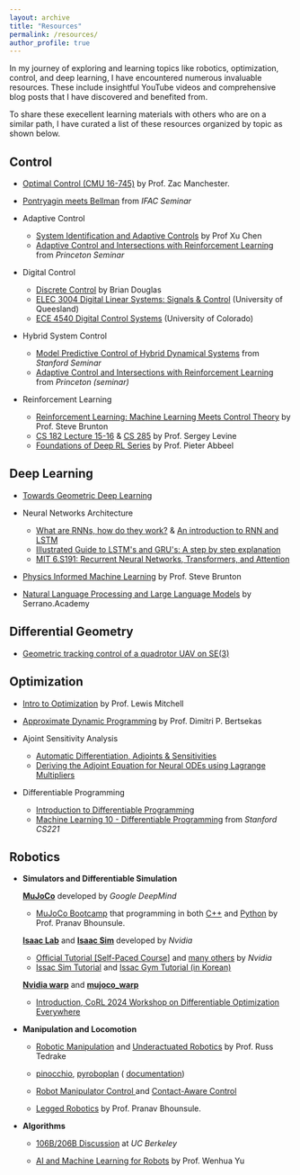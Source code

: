 ```yaml
---
layout: archive
title: "Resources"
permalink: /resources/
author_profile: true
---
```


In my journey of exploring and learning topics like robotics, optimization, control, and deep learning, I have encountered numerous invaluable resources. These include insightful YouTube videos and comprehensive blog posts that I have discovered and benefited from. 

To share these execellent learning materials with others who are on a similar path, I have curated a list of these resources organized by topic as shown below.

## Control
- <i class="fab fa-youtube"></i> [Optimal Control (CMU 16-745)](https://www.youtube.com/watch?v=6rUdAOCNXAU&list=PLZnJoM76RM6KugDT9sw5zhAmqKnGeoLRa) by Prof. Zac Manchester.
- <i class="fab fa-youtube"></i> [Pontryagin meets Bellman](https://www.youtube.com/watch?v=ue-BkPE2dY0) from *IFAC Seminar*

- Adaptive Control
    - <i class="fa-brands fa-youtube"></i> [System Identification and Adaptive Controls](https://www.youtube.com/watch?v=veMbs3ahgYk&list=PLujcneWPG6EATpZZAqt9UGzaPhOHhe0CP) by Prof Xu Chen
    - <i class="fa-brands fa-youtube"></i> [Adaptive Control and Intersections with Reinforcement Learning](https://www.youtube.com/watch?v=klLqFXmrvH0) from *Princeton Seminar*

- Digital Control
    - <i class="fa-brands fa-youtube"></i> [Discrete Control](https://www.youtube.com/watch?v=14cMhrp5wlk&list=PLUMWjy5jgHK0MLv6Ksf-NHi7Ur8NRNU4Z) by Brian Douglas
    - <i class="fa-brands fa-chrome"></i> [ELEC 3004 Digital Linear Systems: Signals & Control](https://elec3004.uqcloud.net/2016/lectures.html) (University of Queesland)
    - <i class="fa-brands fa-chrome"></i> [ECE 4540 Digital Control Systems](http://mocha-java.uccs.edu/ECE4540/) (University of Colorado)

- Hybrid System Control
    - <i class="fa-brands fa-youtube"></i> [Model Predictive Control of Hybrid Dynamical Systems](https://www.youtube.com/watch?v=XihAwlYdBuM) from *Stanford Seminar*
    - <i class="fa-brands fa-youtube"></i> [Adaptive Control and Intersections with Reinforcement Learning](https://www.youtube.com/watch?v=klLqFXmrvH0) from *Princeton (seminar)*

- Reinforcement Learning
    - <i class="fab fa-youtube"></i> [Reinforcement Learning: Machine Learning Meets Control Theory](https://www.youtube.com/watch?v=0MNVhXEX9to&list=PLMrJAkhIeNNQe1JXNvaFvURxGY4gE9k74&index=1) by Prof. Steve Brunton
    - <i class="fab fa-youtube"></i> [CS 182 Lecture 15-16](https://www.youtube.com/watch?v=_AYvYUrDohw&list=PL_iWQOsE6TfVmKkQHucjPAoRtIJYt8a5A&index=45) & [CS 285](https://www.youtube.com/watch?v=SupFHGbytvA&list=PL_iWQOsE6TfVYGEGiAOMaOzzv41Jfm_Ps&index=1) by Prof. Sergey Levine
    - <i class="fab fa-youtube"></i> [Foundations of Deep RL Series](https://www.youtube.com/watch?v=2GwBez0D20A&list=PLwRJQ4m4UJjNymuBM9RdmB3Z9N5-0IlY0) by Prof. Pieter Abbeel

## Deep Learning

- <i class="fa-solid fa-blog"></i> [Towards Geometric Deep Learning](https://thegradient.pub/towards-geometric-deep-learning/)

- Neural Networks Architecture
  - <i class="fab fa-youtube"></i>[What are RNNs, how do they work?](https://www.youtube.com/watch?v=y9PLF2GsD-c) & [An introduction to RNN and LSTM](https://www.youtube.com/watch?v=Mdp5pAKNNW4)
  - <i class="fab fa-youtube"></i> [Illustrated Guide to LSTM's and GRU's: A step by step explanation](https://www.youtube.com/watch?v=8HyCNIVRbSU)
  - <i class="fab fa-youtube"></i> [MIT 6.S191: Recurrent Neural Networks, Transformers, and Attention](https://www.youtube.com/watch?v=GvezxUdLrEk)

- <i class="fab fa-youtube"></i> [Physics Informed Machine Learning](https://www.youtube.com/watch?v=JoFW2uSd3Uo&list=PLMrJAkhIeNNQ0BaKuBKY43k4xMo6NSbBa) by Prof. Steve Brunton

- <i class="fab fa-youtube"></i> [Natural Language Processing and Large Language Models](https://www.youtube.com/watch?v=OxCpWwDCDFQ&list=PLs8w1Cdi-zvYskDS2icIItfZgxclApVLv) by Serrano.Academy

## Differential Geometry
 - <i class="fa-solid fa-book-open"></i> [Geometric tracking control of a quadrotor UAV on SE(3)](https://ieeexplore.ieee.org/document/5717652)

## Optimization
 - <i class="fab fa-youtube"></i> [Intro to Optimization](https://www.youtube.com/watch?v=BdXrkmbvGHY&list=PLHAS_3-nESXV6XgW53wSkZHazVE7ZkHAV) by Prof. Lewis Mitchell
 - <i class="fab fa-youtube"></i> [Approximate Dynamic Programming](https://www.youtube.com/watch?v=6CaUxbFX8Oc&list=PLiCLbsFQNFAxOmVeqPhI5er1LGf2-L9I4) by Prof. Dimitri P. Bertsekas

- Ajoint Sensitivity Analysis
  - <i class="fab fa-youtube"></i> [Automatic Differentiation, Adjoints & Sensitivities](https://www.assemblyai.com/blog/differentiable-programming-a-simple-introduction#final-words)
  - <i class="fa-solid fa-blog"></i> [Deriving the Adjoint Equation for Neural ODEs using Lagrange Multipliers](https://vaipatel.com/posts/deriving-the-adjoint-equation-for-neural-odes-using-lagrange-multipliers/#fn:2)

- Differentiable Programming
  - <i class="fa-solid fa-blog"></i> [Introduction to Differentiable Programming](https://www.youtube.com/watch?v=vlFN4qMtoH4&list=PLISXH-iEM4Jk27AmSvISooRRKH4WtlWKP&index=1)
  - <i class="fab fa-youtube"></i> [Machine Learning 10 - Differentiable Programming](https://www.youtube.com/watch?v=c5btEEisp_g) from *Stanford CS221*

## Robotics

 - **Simulators and Differentiable Simulation** 

    <i class="fa-brands fa-github"></i> [**MuJoCo**](https://github.com/google-deepmind/mujoco) developed by *Google DeepMind*
    - <i class="fa-brands fa-chrome"></i> [MuJoCo Bootcamp](https://pab47.github.io/mujoco.html) that programming in both <i class="fab fa-youtube"></i> [C++](https://www.youtube.com/watch?v=j1nCeqtfySQ&list=PLc7bpbeTIk758Ad3fkSywdxHWpBh9PM0G&index=6) and <i class="fab fa-youtube"></i> [Python](https://www.youtube.com/watch?v=u6tNfvLXK-I&list=PLc7bpbeTIk75dgBVd07z6_uKN1KQkwFRK) by Prof. Pranav Bhounsule.

    <i class="fa-brands fa-github"></i> [**Isaac Lab**](https://github.com/isaac-sim/IsaacLab) and <i class="fa-brands fa-chrome"></i> [**Isaac Sim**](https://docs.omniverse.nvidia.com/isaacsim/latest/overview.html) developed by *Nvidia*
    - <i class="fa-brands fa-chrome"></i> [Official Tutorial [Self-Paced Course]](https://learn.nvidia.com/courses/course-detail?course_id=course-v1:DLI+S-OV-03+V1) and [many others](https://learn.nvidia.com/en-us/training/self-paced-courses) by *Nvidia*
    - <i class="fab fa-youtube"></i> [Issac Sim Tutorial](https://www.youtube.com/watch?v=yJwdIx9KEfw&list=PLqVtSQw2sXKkFVwObWwVGewPhz5wOBWY5&index=8) and <i class="fab fa-youtube"></i> [Issac Gym Tutorial (in Korean)](https://www.youtube.com/watch?v=rMlwqXs3h84&list=PL77aT3OTHDbV_1rSKGjcVTMSpdMPC44yp)

    <i class="fa-brands fa-github"></i> [**Nvidia warp**](https://github.com/NVIDIA/warp) and <i class="fa-brands fa-github"></i> [**mujoco_warp**](https://github.com/google-deepmind/mujoco_warp)
    - <i class="fab fa-youtube"></i> [Introduction, CoRL 2024 Workshop on Differentiable Optimization Everywhere](https://www.youtube.com/watch?v=KdZd4wCWqIw&list=PLmNNvPTKxRvZY_pM8ZCd_zaiwAe8z69XL)

  - **Manipulation and Locomotion**

    - <i class="fa-brands fa-chrome"></i> [Robotic Manipulation](https://manipulation.mit.edu/index.html) and <i class="fa-brands fa-chrome"></i> [Underactuated Robotics](https://underactuated.csail.mit.edu/index.html) by Prof. Russ Tedrake

    - <i class="fa-brands fa-github"></i> [pinocchio](https://github.com/stack-of-tasks/pinocchio), <i class="fa-brands fa-github"></i> [pyroboplan](https://github.com/sea-bass/pyroboplan) (<i class="fa-brands fa-chrome"></i> [documentation](https://pyroboplan.readthedocs.io/en/latest/motion_planning.html#))
    
    - <i class="fab fa-youtube"></i> [Robot Manipulator Control ](https://www.youtube.com/watch?v=jtei695t4VY&list=PLWH0s-b_VS9Hf67pR5x1wVkyJEdTHvB6D) and <i class="fab fa-youtube"></i> [Contact-Aware Control](https://www.youtube.com/watch?v=ntvMtCwxYpw&list=PLlxR_sEKjSpRZwJ1Bv56iRfgOs-cALCwT)

    - <i class="fab fa-youtube"></i> [Legged Robotics](https://www.youtube.com/watch?v=Am2PJmDh0GE&list=PLc7bpbeTIk74esZj1hd7LF3VYeJM3NYo5) by Prof. Pranav Bhounsule.


  - **Algorithms**

    - <i class="fab fa-youtube"></i> [106B/206B Discussion](https://www.youtube.com/watch?v=dl4FUx3xLGQ&list=PLU2v_5UVjn7dQRsw4Ld4ycMXk4AxsQP2V) at *UC Berkeley*

    - <i class="fab fa-youtube"></i> [AI and Machine Learning for Robots](https://www.youtube.com/watch?v=Kf_HGHahUPM&list=PLyXDCTF4yPcQ1GozC3vPmrJuN-icTFOW0) by Prof. Wenhua Yu



